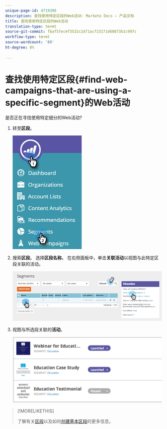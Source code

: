 ```yaml
---
unique-page-id: 4719396
description: 查找使用特定区段的Web活动- Marketo Docs — 产品文档
title: 查找使用特定区段的Web活动
translation-type: tm+mt
source-git-commit: fbaf57ec4f3532c2d71acf23171d60873b1c997c
workflow-type: tm+mt
source-wordcount: '89'
ht-degree: 0%

---
```



# 查找使用特定区段{#find-web-campaigns-that-are-using-a-specific-segment}的Web活动

是否正在寻找使用特定细分的Web活动?

1. 转至&#x200B;**区段**。

   ![](assets/new-dropdown-segments-hand-1.jpg)

1. 搜索&#x200B;**区段**。 选择&#x200B;**区段名称**。 在右侧面板中，单击&#x200B;**关联活动**&#x200B;以视图与此特定区段关联的活动。

   ![](assets/image2014-11-26-14-21-59.png)

1. 视图与所选段关联的&#x200B;**活动**。

   ![](assets/image2014-11-26-14-3a25-3a30.png)

>[!MORELIKETHIS]
>
>了解有关[区段](/help/marketo/product-docs/web-personalization/using-web-segments/web-segments.md)以及如何[创建基本区段](/help/marketo/product-docs/web-personalization/using-web-segments/create-a-basic-web-segment.md)的更多信息。
